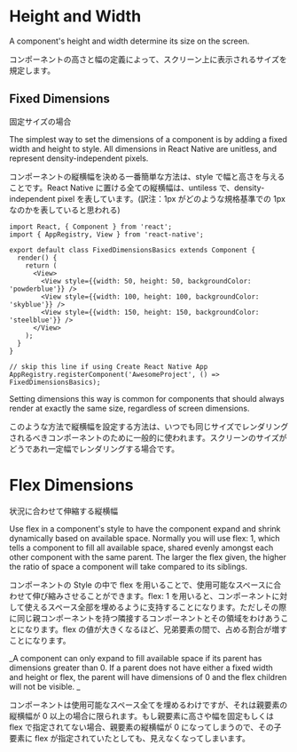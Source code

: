 # Height and Width

A component's height and width determine its size on the screen.

コンポーネントの高さと幅の定義によって、スクリーン上に表示されるサイズを規定します。

## Fixed Dimensions 

固定サイズの場合

The simplest way to set the dimensions of a component is by adding a fixed width and height to style. All dimensions in React Native are unitless, and represent density-independent pixels.

コンポーネントの縦横幅を決める一番簡単な方法は、style で幅と高さを与えることです。React Native に置ける全ての縦横幅は、untiless で、density-independent pixel を表しています。(訳注：1px がどのような規格基準での 1px なのかを表していると思われる)

```
import React, { Component } from 'react';
import { AppRegistry, View } from 'react-native';

export default class FixedDimensionsBasics extends Component {
  render() {
    return (
      <View>
        <View style={{width: 50, height: 50, backgroundColor: 'powderblue'}} />
        <View style={{width: 100, height: 100, backgroundColor: 'skyblue'}} />
        <View style={{width: 150, height: 150, backgroundColor: 'steelblue'}} />
      </View>
    );
  }
}

// skip this line if using Create React Native App
AppRegistry.registerComponent('AwesomeProject', () => FixedDimensionsBasics);
```

Setting dimensions this way is common for components that should always render at exactly the same size, regardless of screen dimensions.

このような方法で縦横幅を設定する方法は、いつでも同じサイズでレンダリングされるべきコンポーネントのために一般的に使われます。スクリーンのサイズがどうであれ一定幅でレンダリングする場合です。

# Flex Dimensions 

状況に合わせて伸縮する縦横幅

Use flex in a component's style to have the component expand and shrink dynamically based on available space. Normally you will use flex: 1, which tells a component to fill all available space, shared evenly amongst each other component with the same parent. The larger the flex given, the higher the ratio of space a component will take compared to its siblings.

コンポーネントの Style の中で flex を用いることで、使用可能なスペースに合わせて伸び縮みさせることができます。flex: 1 を用いると、コンポーネントに対して使えるスペース全部を埋めるように支持することになります。ただしその際に同じ親コンポーネントを持つ隣接するコンポーネントとその領域をわけあうことになります。flex の値が大きくなるほど、兄弟要素の間で、占める割合が増すことになります。


_A component can only expand to fill available space if its parent has dimensions greater than 0. If a parent does not have either a fixed width and height or flex, the parent will have dimensions of 0 and the flex children will not be visible.
_

コンポーネントは使用可能なスペース全てを埋めるわけですが、それは親要素の縦横幅が 0 以上の場合に限られます。もし親要素に高さや幅を固定もしくは flex で指定されてない場合、親要素の縦横幅が 0 になってしまうので、その子要素に flex が指定されていたとしても、見えなくなってしまいます。


